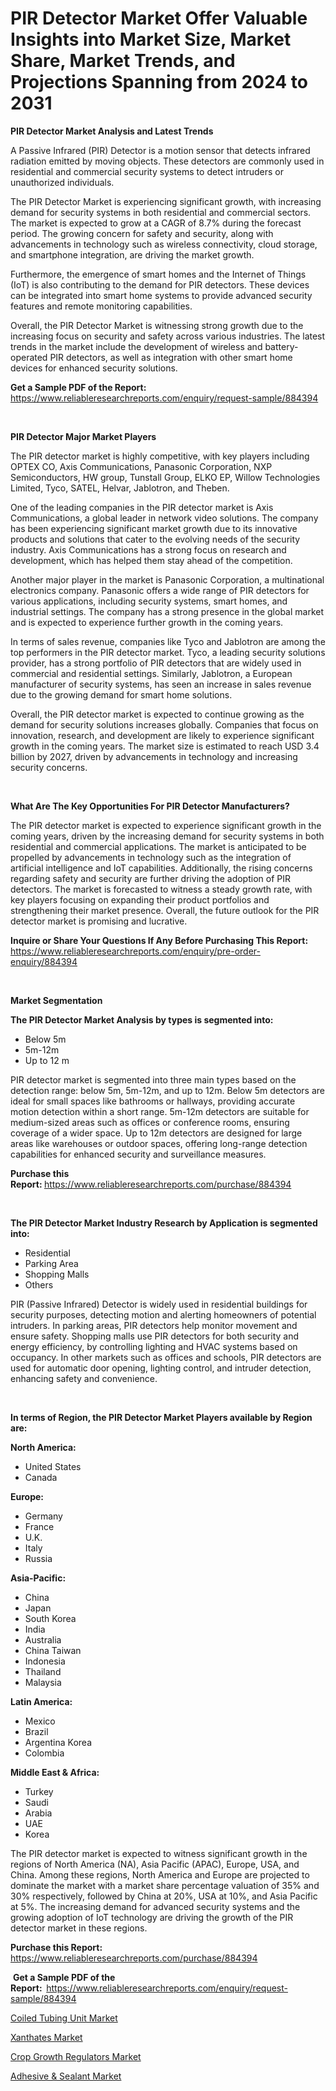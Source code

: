 <p><h1>PIR Detector Market Offer Valuable Insights into Market Size, Market Share, Market Trends, and Projections Spanning from 2024 to 2031</h1></p><p><strong>PIR Detector Market Analysis and Latest Trends</strong></p>
<p><p>A Passive Infrared (PIR) Detector is a motion sensor that detects infrared radiation emitted by moving objects. These detectors are commonly used in residential and commercial security systems to detect intruders or unauthorized individuals.</p><p>The PIR Detector Market is experiencing significant growth, with increasing demand for security systems in both residential and commercial sectors. The market is expected to grow at a CAGR of 8.7% during the forecast period. The growing concern for safety and security, along with advancements in technology such as wireless connectivity, cloud storage, and smartphone integration, are driving the market growth.</p><p>Furthermore, the emergence of smart homes and the Internet of Things (IoT) is also contributing to the demand for PIR detectors. These devices can be integrated into smart home systems to provide advanced security features and remote monitoring capabilities.</p><p>Overall, the PIR Detector Market is witnessing strong growth due to the increasing focus on security and safety across various industries. The latest trends in the market include the development of wireless and battery-operated PIR detectors, as well as integration with other smart home devices for enhanced security solutions.</p></p>
<p><strong>Get a Sample PDF of the Report:&nbsp;</strong> <a href="https://www.reliableresearchreports.com/enquiry/request-sample/884394">https://www.reliableresearchreports.com/enquiry/request-sample/884394</a></p>
<p>&nbsp;</p>
<p><strong>PIR Detector Major Market Players</strong></p>
<p><p>The PIR detector market is highly competitive, with key players including OPTEX CO, Axis Communications, Panasonic Corporation, NXP Semiconductors, HW group, Tunstall Group, ELKO EP, Willow Technologies Limited, Tyco, SATEL, Helvar, Jablotron, and Theben.</p><p>One of the leading companies in the PIR detector market is Axis Communications, a global leader in network video solutions. The company has been experiencing significant market growth due to its innovative products and solutions that cater to the evolving needs of the security industry. Axis Communications has a strong focus on research and development, which has helped them stay ahead of the competition.</p><p>Another major player in the market is Panasonic Corporation, a multinational electronics company. Panasonic offers a wide range of PIR detectors for various applications, including security systems, smart homes, and industrial settings. The company has a strong presence in the global market and is expected to experience further growth in the coming years.</p><p>In terms of sales revenue, companies like Tyco and Jablotron are among the top performers in the PIR detector market. Tyco, a leading security solutions provider, has a strong portfolio of PIR detectors that are widely used in commercial and residential settings. Similarly, Jablotron, a European manufacturer of security systems, has seen an increase in sales revenue due to the growing demand for smart home solutions.</p><p>Overall, the PIR detector market is expected to continue growing as the demand for security solutions increases globally. Companies that focus on innovation, research, and development are likely to experience significant growth in the coming years. The market size is estimated to reach USD 3.4 billion by 2027, driven by advancements in technology and increasing security concerns.</p></p>
<p>&nbsp;</p>
<p><strong>What Are The Key Opportunities For PIR Detector Manufacturers?</strong></p>
<p><p>The PIR detector market is expected to experience significant growth in the coming years, driven by the increasing demand for security systems in both residential and commercial applications. The market is anticipated to be propelled by advancements in technology such as the integration of artificial intelligence and IoT capabilities. Additionally, the rising concerns regarding safety and security are further driving the adoption of PIR detectors. The market is forecasted to witness a steady growth rate, with key players focusing on expanding their product portfolios and strengthening their market presence. Overall, the future outlook for the PIR detector market is promising and lucrative.</p></p>
<p><strong>Inquire or Share Your Questions If Any Before Purchasing This Report:</strong> <a href="https://www.reliableresearchreports.com/enquiry/pre-order-enquiry/884394">https://www.reliableresearchreports.com/enquiry/pre-order-enquiry/884394</a></p>
<p>&nbsp;</p>
<p><strong>Market Segmentation</strong></p>
<p><strong>The PIR Detector Market Analysis by types is segmented into:</strong></p>
<p><ul><li>Below 5m</li><li>5m-12m</li><li>Up to 12 m</li></ul></p>
<p><p>PIR detector market is segmented into three main types based on the detection range: below 5m, 5m-12m, and up to 12m. Below 5m detectors are ideal for small spaces like bathrooms or hallways, providing accurate motion detection within a short range. 5m-12m detectors are suitable for medium-sized areas such as offices or conference rooms, ensuring coverage of a wider space. Up to 12m detectors are designed for large areas like warehouses or outdoor spaces, offering long-range detection capabilities for enhanced security and surveillance measures.</p></p>
<p><strong>Purchase this Report:&nbsp;</strong><a href="https://www.reliableresearchreports.com/purchase/884394">https://www.reliableresearchreports.com/purchase/884394</a></p>
<p>&nbsp;</p>
<p><strong>The PIR Detector Market Industry Research by Application is segmented into:</strong></p>
<p><ul><li>Residential</li><li>Parking Area</li><li>Shopping Malls</li><li>Others</li></ul></p>
<p><p>PIR (Passive Infrared) Detector is widely used in residential buildings for security purposes, detecting motion and alerting homeowners of potential intruders. In parking areas, PIR detectors help monitor movement and ensure safety. Shopping malls use PIR detectors for both security and energy efficiency, by controlling lighting and HVAC systems based on occupancy. In other markets such as offices and schools, PIR detectors are used for automatic door opening, lighting control, and intruder detection, enhancing safety and convenience.</p></p>
<p>&nbsp;</p>
<p><strong>In terms of Region, the PIR Detector Market Players available by Region are:</strong></p>
<p>
    <p> <strong> North America: </strong>
        <ul>
            <li>United States</li>
            <li>Canada</li>
        </ul>
        </p> 
    <p> <strong> Europe: </strong>
        <ul>
            <li>Germany</li>
            <li>France</li>
            <li>U.K.</li>
            <li>Italy</li>
            <li>Russia</li>
        </ul>
        </p> 
    <p> <strong> Asia-Pacific: </strong>
        <ul>
            <li>China</li>
            <li>Japan</li>
            <li>South Korea</li>
            <li>India</li>
            <li>Australia</li>
            <li>China Taiwan</li>
            <li>Indonesia</li>
            <li>Thailand</li>
            <li>Malaysia</li>
        </ul>
        </p> 
    <p> <strong> Latin America: </strong>
        <ul>
            <li>Mexico</li>
            <li>Brazil</li>
            <li>Argentina Korea</li>
            <li>Colombia</li>
        </ul>
        </p> 
    <p> <strong> Middle East & Africa: </strong>
        <ul>
            <li>Turkey</li>
            <li>Saudi</li>
            <li>Arabia</li>
            <li>UAE</li>
            <li>Korea</li>
        </ul>
    </p>
    </p>
<p><p>The PIR detector market is expected to witness significant growth in the regions of North America (NA), Asia Pacific (APAC), Europe, USA, and China. Among these regions, North America and Europe are projected to dominate the market with a market share percentage valuation of 35% and 30% respectively, followed by China at 20%, USA at 10%, and Asia Pacific at 5%. The increasing demand for advanced security systems and the growing adoption of IoT technology are driving the growth of the PIR detector market in these regions.</p></p>
<p><strong>Purchase this Report: </strong><a href="https://www.reliableresearchreports.com/purchase/884394">https://www.reliableresearchreports.com/purchase/884394</a></p>
<p>&nbsp;<strong>Get a Sample PDF of the Report:&nbsp;&nbsp;</strong><a href="https://www.reliableresearchreports.com/enquiry/request-sample/884394">https://www.reliableresearchreports.com/enquiry/request-sample/884394</a></p>
<p><strong></strong></p>
<p><p><a href="https://view.publitas.com/reportprime-1/coiled-tubing-unit-market-centers-on-aspects-such-as-market-growth-market-share-market-opportunity-and-projected-forecasts-spanning-from-2024-to-2031/">Coiled Tubing Unit Market</a></p><p><a href="https://shimmer-gardenia-37a.notion.site/Xanthates-Market-Size-2024-2031-Global-Industrial-Analysis-Key-Geographical-Regions-Market-Share-4e11d93c4e2c4445b0e02b4a3d156f84">Xanthates Market</a></p><p><a href="https://unruly-ladybug-44b.notion.site/Crop-Growth-Regulators-Market-Size-Evaluating-its-Market-Trends-Growth-and-Projections-2024-203-3f15af49f3e34f25bf6410008854a203">Crop Growth Regulators Market</a></p><p><a href="https://cute-banjo-8ca.notion.site/Adhesive-Sealant-Market-Analysis-and-Market-Size-Global-Industry-Overview-Market-Segmentation-an-784b324e5c714d17a0d7faba90f3df4a">Adhesive & Sealant Market</a></p></p>